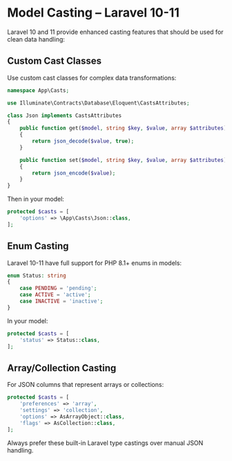 # Model Casting – Laravel 10-11

Laravel 10 and 11 provide enhanced casting features that should be used for clean data handling:

## Custom Cast Classes

Use custom cast classes for complex data transformations:

```php
namespace App\Casts;

use Illuminate\Contracts\Database\Eloquent\CastsAttributes;

class Json implements CastsAttributes
{
    public function get($model, string $key, $value, array $attributes)
    {
        return json_decode($value, true);
    }

    public function set($model, string $key, $value, array $attributes)
    {
        return json_encode($value);
    }
}
```

Then in your model:

```php
protected $casts = [
    'options' => \App\Casts\Json::class,
];
```

## Enum Casting

Laravel 10-11 have full support for PHP 8.1+ enums in models:

```php
enum Status: string
{
    case PENDING = 'pending';
    case ACTIVE = 'active';
    case INACTIVE = 'inactive';
}
```

In your model:

```php
protected $casts = [
    'status' => Status::class,
];
```

## Array/Collection Casting

For JSON columns that represent arrays or collections:

```php
protected $casts = [
    'preferences' => 'array',
    'settings' => 'collection',
    'options' => AsArrayObject::class,
    'flags' => AsCollection::class,
];
```

Always prefer these built-in Laravel type castings over manual JSON handling.
